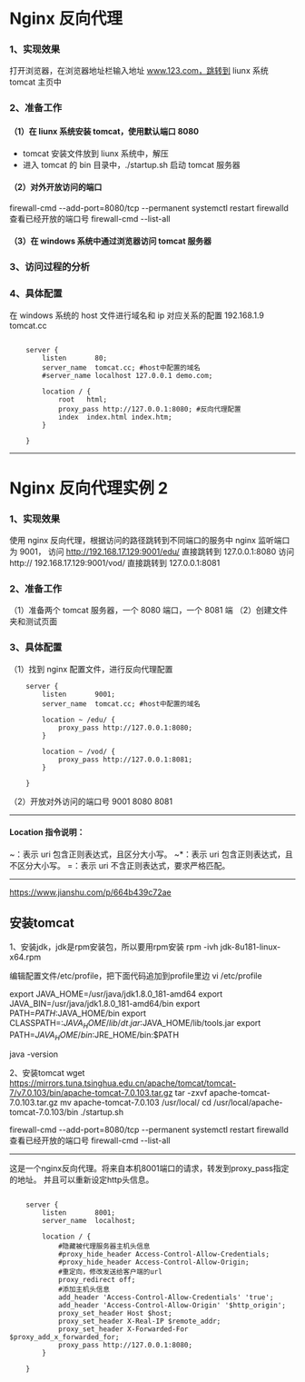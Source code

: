# Nginx 反向代理


### 1、实现效果
打开浏览器，在浏览器地址栏输入地址 www.123.com，跳转到 liunx 系统 tomcat 主页中

### 2、准备工作
#### （1）在 liunx 系统安装 tomcat，使用默认端口 8080
* tomcat 安装文件放到 liunx 系统中，解压
* 进入 tomcat 的 bin 目录中，./startup.sh 启动 tomcat 服务器

#### （2）对外开放访问的端口 
firewall-cmd --add-port=8080/tcp --permanent
systemctl restart firewalld
查看已经开放的端口号
firewall-cmd --list-all

#### （3）在 windows 系统中通过浏览器访问 tomcat 服务器

### 3、访问过程的分析


### 4、具体配置
在 windows 系统的 host 文件进行域名和 ip 对应关系的配置
192.168.1.9 tomcat.cc

```

    server {
        listen       80;
        server_name  tomcat.cc; #host中配置的域名
        #server_name localhost 127.0.0.1 demo.com;

        location / {
            root   html;
            proxy_pass http://127.0.0.1:8080; #反向代理配置
            index  index.html index.htm;
        }

    }

```

---

# Nginx 反向代理实例 2

### 1、实现效果
使用 nginx 反向代理，根据访问的路径跳转到不同端口的服务中
nginx 监听端口为 9001，
访问 http://192.168.17.129:9001/edu/ 直接跳转到 127.0.0.1:8080
访问 http:// 192.168.17.129:9001/vod/ 直接跳转到 127.0.0.1:8081

### 2、准备工作
（1）准备两个 tomcat 服务器，一个 8080 端口，一个 8081 端
（2）创建文件夹和测试页面

### 3、具体配置
（1）找到 nginx 配置文件，进行反向代理配置

```
    server {
        listen       9001;
        server_name  tomcat.cc; #host中配置的域名

        location ~ /edu/ {
            proxy_pass http://127.0.0.1:8080;
        }

        location ~ /vod/ {
            proxy_pass http://127.0.0.1:8081;
        }

    }
```

（2）开放对外访问的端口号 9001 8080 8081


---

#### Location 指令说明：
~：表示 uri 包含正则表达式，且区分大小写。
~*：表示 uri 包含正则表达式，且不区分大小写。
=：表示 uri 不含正则表达式，要求严格匹配。

---


https://www.jianshu.com/p/664b439c72ae

## 安装tomcat

1、安装jdk，jdk是rpm安装包，所以要用rpm安装
rpm -ivh jdk-8u181-linux-x64.rpm

编辑配置文件/etc/profile，把下面代码追加到profile里边
vi /etc/profile

export JAVA_HOME=/usr/java/jdk1.8.0_181-amd64
export JAVA_BIN=/usr/java/jdk1.8.0_181-amd64/bin
export PATH=$PATH:$JAVA_HOME/bin
export CLASSPATH=:$JAVA_HOME/lib/dt.jar:$JAVA_HOME/lib/tools.jar
export PATH=$JAVA_HOME/bin:$JRE_HOME/bin:$PATH

java -version



2、安装tomcat
wget https://mirrors.tuna.tsinghua.edu.cn/apache/tomcat/tomcat-7/v7.0.103/bin/apache-tomcat-7.0.103.tar.gz
tar -zxvf apache-tomcat-7.0.103.tar.gz
mv apache-tomcat-7.0.103 /usr/local/
cd /usr/local/apache-tomcat-7.0.103/bin
./startup.sh

firewall-cmd --add-port=8080/tcp --permanent
systemctl restart firewalld
查看已经开放的端口号
firewall-cmd --list-all


---

这是一个nginx反向代理。将来自本机8001端口的请求，转发到proxy_pass指定的地址。
并且可以重新设定http头信息。
```

    server {
        listen       8001;
        server_name  localhost;

        location / {
            #隐藏被代理服务器主机头信息
            #proxy_hide_header Access-Control-Allow-Credentials;
            #proxy_hide_header Access-Control-Allow-Origin;
            #重定向，修改发送给客户端的url
            proxy_redirect off;
            #添加主机头信息
            add_header 'Access-Control-Allow-Credentials' 'true';
            add_header 'Access-Control-Allow-Origin' '$http_origin';
            proxy_set_header Host $host;
            proxy_set_header X-Real-IP $remote_addr;
            proxy_set_header X-Forwarded-For $proxy_add_x_forwarded_for;
            proxy_pass http://127.0.0.1:8080;
        }

    }

```